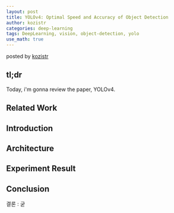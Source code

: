 ```yaml
---
layout: post
title: YOLOv4: Optimal Speed and Accuracy of Object Detection
author: kozistr
categories: deep-learning
tags: DeepLearning, vision, object-detection, yolo
use_math: true
---
```


posted by [kozistr](http://kozistr.tech)

## tl;dr

Today, i'm gonna review the paper, YOLOv4.

## Related Work


## Introduction


## Architecture


## Experiment Result


## Conclusion

결론 : 굳
